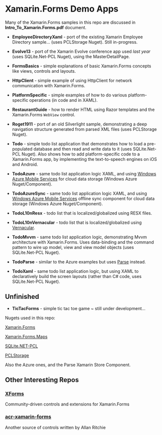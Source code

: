 Xamarin.Forms Demo Apps
===========

Many of the Xamarin.Forms samples in this repo are discussed in **Intro_To_Xamarin.Forms.pdf** document.

* **EmployeeDirectoryXaml** - port of the existing Xamarin Employee Directory sample... (uses PCLStorage Nuget). Still in-progress.

* **Evolve13** - port of the Xamarin Evolve conference app used *last year* (uses SQLite.Net-PCL Nuget), using the MasterDetailPage.

* **FormsBasics** - simple explanations of basic Xamarin.Forms concepts like views, controls and layouts.

* **HttpClient** - simple example of using HttpClient for network communication with Xamarin.Forms.

* **PlatformSpecific** - simple examples of how to do various platform-specific operations (in code and in XAML).

* **RestaurantGuide** - how to render HTML using Razor templates and the Xamarin.Forms `WebView` control.

* **Roget1911** - port of an old Silverlight sample, demonstrating a deep navigation structure generated from parsed XML files (uses PCLStorage Nuget).

* **Todo** - simple todo list application that demonstrates how to load a pre-populated database and then read and write data to it (uses SQLite.Net-PCL Nuget). Also shows how to add platform-specific code to a Xamarin.Forms app, by implementing the text-to-speech engines on iOS and Android.


* **TodoAzure** - same todo list application logic XAML, and using [Windows Azure Mobile Services](http://windowsazure.com) for cloud data storage (Windows Azure Nuget/Component).

* **TodoAzureSync** - same todo list application logic XAML, and using [Windows Azure Mobile Services](http://windowsazure.com) offline sync component for cloud data storage (Windows Azure Nuget/Component).

* **TodoL10nResx** - todo list that is localized/globalized using RESX files.

* **TodoL10nVernacular** - todo list that is localized/globalized using [Vernacular](http://github.com/rdio/vernacular/).

* **TodoMvvm** - same todo list application logic, demonstrating Mvvm architecture with Xamarin.Forms. Uses data-binding and the command pattern to wire up model, view and view model objects (uses SQLite.Net-PCL Nuget).

* **TodoParse** - similar to the Azure examples but uses [Parse](http://parse.com) instead.

* **TodoXaml** - same todo list application logic, but using XAML to declaratively build the screen layouts (rather than C# code, uses SQLite.Net-PCL Nuget). 

## Unfinished

* **TicTacForms** - simple tic tac toe game ~ still under development...



Nugets used in this repo:

[Xamarin.Forms](http://www.nuget.org/packages/Xamarin.Forms/)

[Xamarin.Forms.Maps](http://www.nuget.org/packages/Xamarin.Forms.Maps/)

[SQLite.NET-PCL](http://www.nuget.org/packages/SQLite.Net-PCL/)

[PCLStorage](http://www.nuget.org/packages/PCLStorage/0.9.4)

Also the Azure ones, and the Parse Xamarin Store Component.


Other Interesting Repos
-----------------------

### [XForms](https://github.com/XForms/Xamarin-Forms-Labs)
Community-driven controls and extensions for Xamarin.Forms

### [acr-xamarin-forms](https://github.com/aritchie/acr-xamarin-forms#acr-xamarin-forms)
Another source of controls written by Allan Ritchie

